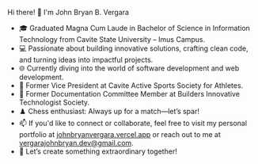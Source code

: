 Hi there! 👋 I'm John Bryan B. Vergara
- 🎓 Graduated Magna Cum Laude in Bachelor of Science in Information Technology from Cavite State University – Imus Campus.
- 💻 Passionate about building innovative solutions, crafting clean code, and turning ideas into impactful projects.
- 🌐 Currently diving into the world of software development and web development.
- 🤝 Former Vice President at Cavite Active Sports Society for Athletes.
- 📝 Former Documentation Committee Member at Builders Innovative Technologist Society.
- ♟️ Chess enthusiast: Always up for a match—let’s spar!
- 📫 If you'd like to connect or collaborate, feel free to visit my personal portfolio at [johnbryanvergara.vercel.app](https://johnbryanvergara.vercel.app/) or reach out to me at vergarajohnbryan.dev@gmail.com.
- 🚀 Let’s create something extraordinary together!
